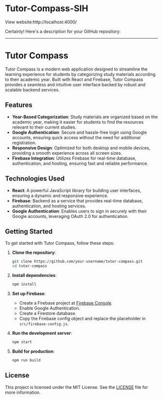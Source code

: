 # Tutor-Compass-SIH

View website:http://localhost:4000/

Certainly! Here's a description for your GitHub repository:

---

# Tutor Compass

Tutor Compass is a modern web application designed to streamline the learning experience for students by categorizing study materials according to their academic year. Built with React and Firebase, Tutor Compass provides a seamless and intuitive user interface backed by robust and scalable backend services.

## Features

- **Year-Based Categorization**: Study materials are organized based on the academic year, making it easier for students to find the resources relevant to their current studies.
- **Google Authentication**: Secure and hassle-free login using Google accounts, ensuring quick access without the need for additional registration.
- **Responsive Design**: Optimized for both desktop and mobile devices, providing a smooth experience across all screen sizes.
- **Firebase Integration**: Utilizes Firebase for real-time database, authentication, and hosting, ensuring fast and reliable performance.

## Technologies Used

- **React**: A powerful JavaScript library for building user interfaces, ensuring a dynamic and responsive experience.
- **Firebase**: Backend as a service that provides real-time database, authentication, and hosting services.
- **Google Authentication**: Enables users to sign in securely with their Google accounts, leveraging OAuth 2.0 for authentication.

## Getting Started

To get started with Tutor Compass, follow these steps:

1. **Clone the repository**:
   ```bash
   git clone https://github.com/your-username/tutor-compass.git
   cd tutor-compass
   ```

2. **Install dependencies**:
   ```bash
   npm install
   ```

3. **Set up Firebase**:
   - Create a Firebase project at [Firebase Console](https://console.firebase.google.com/).
   - Enable Google Authentication.
   - Create a Firestore database.
   - Copy the Firebase config object and replace the placeholder in `src/firebase-config.js`.

4. **Run the development server**:
   ```bash
   npm start
   ```

5. **Build for production**:
   ```bash
   npm run build
   ```


## License

This project is licensed under the MIT License. See the [LICENSE](LICENSE) file for more information.

